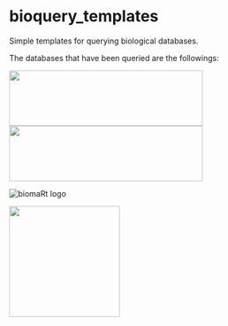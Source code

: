 # bioquery_templates
 Simple templates for querying biological databases.
 
The databases that have been queried are the followings:

<img src="https://plants.ensembl.org/img/ensembl_logo.png" width="350" height="100">

<img src="https://genome.ucsc.edu/images/ucscHelixLogo.png" width="350" height="100">

![biomaRt logo](https://upload.wikimedia.org/wikipedia/commons/2/20/BioMartLogo.png)

<img src="https://www.uniprot.org/images/logos/uniprot-rgb-optimized.svg" width="200" height="200">
